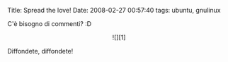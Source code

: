 Title: Spread the love!
Date:  2008-02-27 00:57:40
tags: ubuntu, gnulinux

C'è bisogno di commenti? :D

<center>![][1]</center>

Diffondete, diffondete!

   [1]: http://dl.dropbox.com/u/369614/blog/img_red/ubuntu-equation.gif
